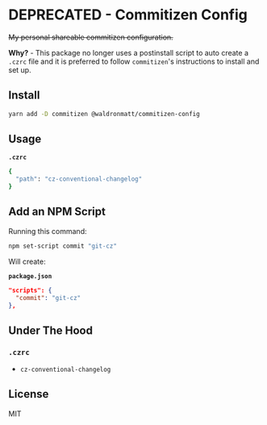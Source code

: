 # DEPRECATED - Commitizen Config

~~My personal shareable commitizen configuration.~~

**Why?** - This package no longer uses a postinstall script to auto create a `.czrc` file and it is preferred to follow `commitizen`'s instructions to install and set up.

## Install

```bash
yarn add -D commitizen @waldronmatt/commitizen-config
```

## Usage

**`.czrc`**

```bash
{
  "path": "cz-conventional-changelog"
}
```

## Add an NPM Script

Running this command:

```bash
npm set-script commit "git-cz"
```

Will create:

**`package.json`**

```json
"scripts": {
  "commit": "git-cz"
},
```

## Under The Hood

### `.czrc`

- `cz-conventional-changelog`

## License

MIT
